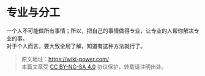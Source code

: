 # 专业与分工

一个人不可能做所有事情；所以，把自己的事情做得专业，让专业的人帮你解决专业的事。  
对于个人而言，要大致全局了解，知道有这种方法就行了。

> 原文地址：<https://wiki-power.com/>  
> 本篇文章受 [CC BY-NC-SA 4.0](https://creativecommons.org/licenses/by/4.0/deed.zh) 协议保护，转载请注明出处。
